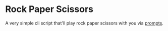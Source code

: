 # Rock Paper Scissors 

A very simple cli script that'll play rock paper scissors with you via [prompts](https://github.com/terkelg/prompts).
